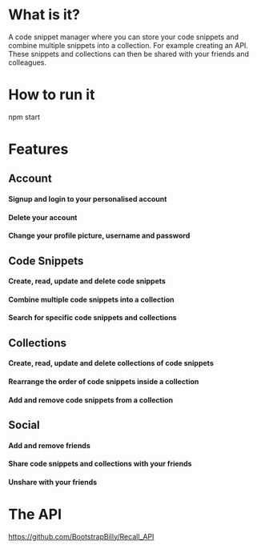 # What is it?
A code snippet manager where you can store your code snippets and combine multiple snippets into a collection. For example creating an API.
These snippets and collections can then be shared with your friends and colleagues.

# How to run it 
npm start

# Features
## Account
#### Signup and login to your personalised account
#### Delete your account
#### Change your profile picture, username and password

## Code Snippets
#### Create, read, update and delete code snippets
#### Combine multiple code snippets into a collection
#### Search for specific code snippets and collections

## Collections
#### Create, read, update and delete collections of code snippets
#### Rearrange the order of code snippets inside a collection
#### Add and remove code snippets from a collection

## Social
#### Add and remove friends
#### Share code snippets and collections with your friends
#### Unshare with your friends

# The API
https://github.com/BootstrapBilly/Recall_API
